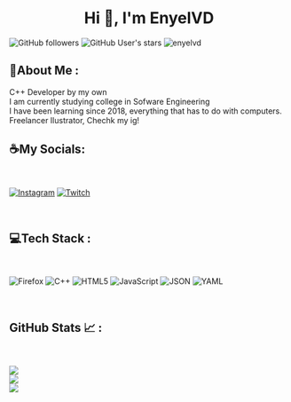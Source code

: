 <div align="center" width="50">
</div>
<h1 align="center">Hi 🍪, I'm EnyelVD</h1>

![GitHub followers](https://img.shields.io/github/followers/enyelvd?style=social) ![GitHub User's stars](https://img.shields.io/github/stars/enyelvd?style=social) <img src="https://komarev.com/ghpvc/?username=enyelvd" alt="enyelvd" />

## 🥞About Me :

C++ Developer by my own <br>
I am currently studying college in Sofware Engineering <br>
I have been learning since 2018, everything that has to do with computers.<br>
Freelancer Ilustrator, Chechk my ig!

## ☕My Socials:

<br>

[![Instagram](https://img.shields.io/badge/Instagram-%23E4405F.svg?logo=Instagram&logoColor=white)](https://instagram.com/enyelvd)
[![Twitch](https://img.shields.io/badge/Twitch-%239146FF.svg?logo=Twitch&logoColor=white)](https://twitch.tv/enyelvd)

<br>

## 💻Tech Stack :

<br>

![Firefox](https://img.shields.io/badge/Firefox-FF7139?style=for-the-badge&logo=Firefox-Browser&logoColor=white)
![C++](https://img.shields.io/badge/c++-%2300599C.svg?style=for-the-badge&logo=c%2B%2B&logoColor=white)
![HTML5](https://img.shields.io/badge/html5-%23E34F26.svg?style=for-the-badge&logo=html5&logoColor=white)
![JavaScript](https://img.shields.io/badge/javascript-%23323330.svg?style=for-the-badge&logo=javascript&logoColor=%23F7DF1E)
![JSON](https://img.shields.io/badge/json-%23323330.svg?style=for-the-badge&logo=json&logoColor=%23F7DF1E)
![YAML](https://img.shields.io/badge/yaml-%23ffffff.svg?style=for-the-badge&logo=yaml&logoColor=151515)


<br>

## GitHub Stats 📈 :

<br>

![](https://github-readme-stats.vercel.app/api?username=enyelvd&theme=dark&hide_border=true&include_all_commits=false&count_private=false)<br/>
![](https://github-readme-streak-stats.herokuapp.com/?user=enyelvd&theme=dark&hide_border=true)<br/>
![](https://github-readme-stats.vercel.app/api/top-langs/?username=enyelvd&theme=dark&hide_border=true&include_all_commits=false&count_private=false&layout=compact)


<br>
